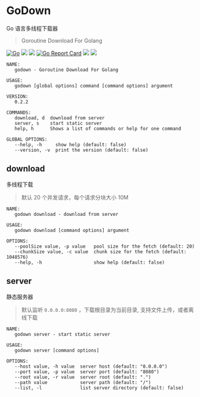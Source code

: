 # GoDown

Go 语言多线程下载器
> Goroutine Download For Golang

[![Go](https://github.com/windard/godown/actions/workflows/go.yml/badge.svg)](https://github.com/windard/godown)
[![](https://img.shields.io/tokei/lines/github/windard/godown)](https://github.com/windard/godown)
[![](https://img.shields.io/github/release/windard/godown.svg)](https://github.com/windard/godown/releases)
[![Go Report Card](https://goreportcard.com/badge/github.com/windard/godown)](https://goreportcard.com/report/github.com/windard/godown)
[![](https://img.shields.io/github/license/windard/godown)](https://github.com/windard/godown/blob/master/LICENSE)
[![](https://img.shields.io/badge/author-windard-359BE1)](https://windard.com)

```shell script
NAME:
   godown - Goroutine Download For Golang

USAGE:
   godown [global options] command [command options] argument

VERSION:
   0.2.2

COMMANDS:
   download, d  download from server
   server, s    start static server
   help, h      Shows a list of commands or help for one command

GLOBAL OPTIONS:
   --help, -h     show help (default: false)
   --version, -v  print the version (default: false)
```

## download

多线程下载
> 默认 20 个并发请求，每个请求分块大小 10M

```shell script
NAME:
   godown download - download from server

USAGE:
   godown download [command options] argument

OPTIONS:
   --poolSize value, -p value   pool size for the fetch (default: 20)
   --chunkSize value, -c value  chunk size for the fetch (default: 1048576)
   --help, -h                   show help (default: false)
```

## server

静态服务器
> 默认监听 `0.0.0.0:8080` ，下载根目录为当前目录, 支持文件上传，或者离线下载

```shell script
NAME:
   godown server - start static server

USAGE:
   godown server [command options]

OPTIONS:
   --host value, -h value  server host (default: "0.0.0.0")
   --port value, -p value  server port (default: "8080")
   --root value, -r value  server root (default: ".")
   --path value            server path (default: "/")
   --list, -l              list server directory (default: false)
```
